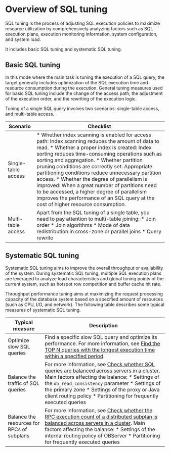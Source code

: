 Overview of SQL tuning 
===========================================

SQL tuning is the process of adjusting SQL execution policies to maximize resource utilization by comprehensively analyzing factors such as SQL execution plans, execution monitoring information, system configuration, and system load. 

It includes basic SQL tuning and systematic SQL tuning. 

Basic SQL tuning 
-------------------------------------

In this mode where the main task is tuning the execution of a SQL query, the target generally includes optimization of the SQL execution time and resource consumption during the execution. General tuning measures used for basic SQL tuning include the change of the access path, the adjustment of the execution order, and the rewriting of the execution logic. 

Tuning of a single SQL query involves two scenarios: single-table access, and multi-table access. 


|    **Scenario**     |                                                                                                                                                                                                                                                                                                                                                                       **Checklist**                                                                                                                                                                                                                                                                                                                                                                        |
|---------------------|------------------------------------------------------------------------------------------------------------------------------------------------------------------------------------------------------------------------------------------------------------------------------------------------------------------------------------------------------------------------------------------------------------------------------------------------------------------------------------------------------------------------------------------------------------------------------------------------------------------------------------------------------------------------------------------------------------------------------------------------------------|
| Single-table access | * Whether index scanning is enabled for access path: Index scanning reduces the amount of data to read.   * Whether a proper index is created: Index sorting reduces time-consuming operations such as sorting and aggregation.   * Whether partition pruning conditions are correctly set: Appropriate partitioning conditions reduce unnecessary partition access.   * Whether the degree of parallelism is improved: When a great number of partitions need to be accessed, a higher degree of parallelism improves the performance of an SQL query at the cost of higher resource consumption.    |
| Multi-table access  | Apart from the SQL tuning of a single table, you need to pay attention to multi-table joining: * Join order   * Join algorithms   * Mode of data redistribution in cross-zone or parallel joins   * Query rewrite                                                                                                                                                                                                                                                                                                                                                                     |



Systematic SQL tuning 
------------------------------------------

Systematic SQL tuning aims to improve the overall throughput or availability of the system. During systematic SQL tuning, multiple SQL execution plans are leveraged to analyze load characteristics and global tuning points of the current system, such as hotspot row competition and buffer cache hit rate. 

Throughput performance tuning aims at maximizing the request processing capacity of the database system based on a specified amount of resources (such as CPU, I/O, and network). The following table describes some typical measures of systematic SQL tuning.


|            **Typical measure**             |                                                                                                                                                                                                                                                                            **Description**                                                                                                                                                                                                                                                                            |
|--------------------------------------------|-----------------------------------------------------------------------------------------------------------------------------------------------------------------------------------------------------------------------------------------------------------------------------------------------------------------------------------------------------------------------------------------------------------------------------------------------------------------------------------------------------------------------------------------------------------------------|
| Optimize slow SQL queries                  | Find a specific slow SQL query and optimize its performance. For more information, see [Find the TOP N queries with the longest execution time within a specified period](300.monitor-the-sql-execution-performance/400.examples-of-sql-performance-analysis/800.find-the-top-n-queries-with-the-longest-execution-time-within-a-specified-period.md).                                                                                                                                                                                                                                                                                                                                               |
| Balance the traffic of SQL queries         | For more information, see [Check whether SQL queries are balanced across servers in a cluster](300.monitor-the-sql-execution-performance/400.examples-of-sql-performance-analysis/600.check-whether-sql-queries-are-balanced-across-servers-in-a-cluster.md).  Main factors affecting the balance: * Settings of the `ob_read_consistency` parameter   * Settings of the primary zone   * Settings of the proxy or Java client routing policy   * Partitioning for frequently executed queries    |
| Balance the resources for RPCs of subplans | For more information, see [Check whether the RPC execution count of a distributed subplan is balanced across servers in a cluster](300.monitor-the-sql-execution-performance/400.examples-of-sql-performance-analysis/1200.check-whether-the-rpc-execution-count-of-a-distributed-subplan-is-balanced-across-servers-in-a-cluster.md).  Main factors affecting the balance: * Settings of the internal routing policy of OBServer   * Partitioning for frequently executed queries                                                                                                                       |


